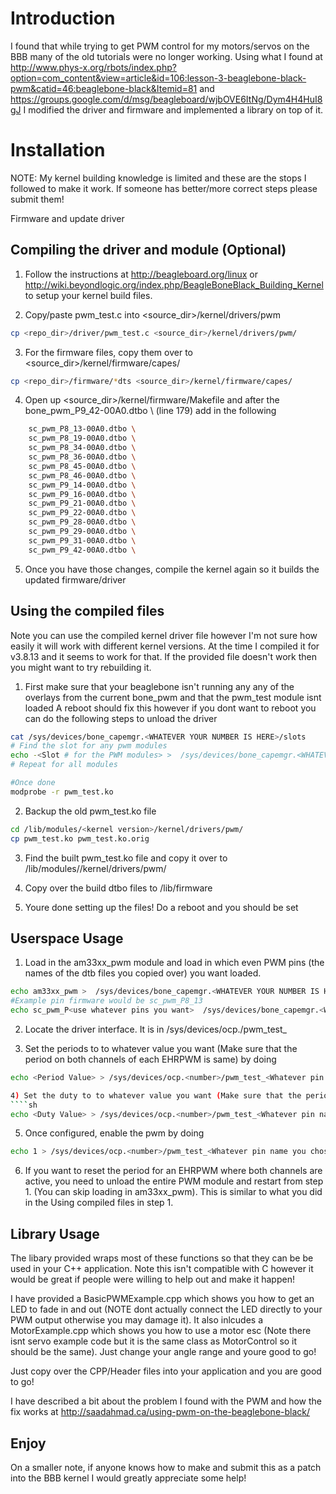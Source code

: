 Introduction
========================
I found that while trying to get PWM control for my motors/servos on the BBB 
many of the old tutorials were no longer working. Using what I found at 
http://www.phys-x.org/rbots/index.php?option=com_content&view=article&id=106:lesson-3-beaglebone-black-pwm&catid=46:beaglebone-black&Itemid=81 
and https://groups.google.com/d/msg/beagleboard/wjbOVE6ItNg/Dym4H4HuI8gJ
I modified the driver and firmware and implemented a library on top of it.

Installation
========================

NOTE: My kernel building knowledge is limited and these are the stops I followed to make it work. 
      If someone has better/more correct steps please submit them!

Firmware and update driver

Compiling the driver and module (Optional)
-------------------------------
1) Follow the instructions at http://beagleboard.org/linux or http://wiki.beyondlogic.org/index.php/BeagleBoneBlack_Building_Kernel 
   to setup your kernel build files. 
   
2) Copy/paste pwm_test.c into <source_dir>/kernel/drivers/pwm
````sh
cp <repo_dir>/driver/pwm_test.c <source_dir>/kernel/drivers/pwm/
````

3) For the firmware files, copy them over to <source_dir>/kernel/firmware/capes/
````sh
cp <repo_dir>/firmware/*dts <source_dir>/kernel/firmware/capes/
````

4) Open up <source_dir>/kernel/firmware/Makefile and after the  bone_pwm_P9_42-00A0.dtbo \ (line 179) add in the following
````sh
	sc_pwm_P8_13-00A0.dtbo \
	sc_pwm_P8_19-00A0.dtbo \
	sc_pwm_P8_34-00A0.dtbo \
	sc_pwm_P8_36-00A0.dtbo \
	sc_pwm_P8_45-00A0.dtbo \
	sc_pwm_P8_46-00A0.dtbo \
	sc_pwm_P9_14-00A0.dtbo \
	sc_pwm_P9_16-00A0.dtbo \
	sc_pwm_P9_21-00A0.dtbo \
	sc_pwm_P9_22-00A0.dtbo \
	sc_pwm_P9_28-00A0.dtbo \
	sc_pwm_P9_29-00A0.dtbo \
	sc_pwm_P9_31-00A0.dtbo \
	sc_pwm_P9_42-00A0.dtbo \
````

5) Once you have those changes, compile the kernel again so it builds the updated firmware/driver

Using the compiled files
------------------------
Note you can use the compiled kernel driver file however I'm not sure how easily it will work with different kernel versions. 
At the time I compiled it for v3.8.13 and it seems to work for that. If the provided file doesn't work then you might want to try rebuilding it.

1) First make sure that your beaglebone isn't running any any of the overlays from the current bone_pwm and that the pwm_test module isnt loaded
   A reboot should fix this however if you dont want to reboot you can do the following steps to unload the driver 
````sh
cat /sys/devices/bone_capemgr.<WHATEVER YOUR NUMBER IS HERE>/slots
# Find the slot for any pwm modules
echo -<Slot # for the PWM modules> >  /sys/devices/bone_capemgr.<WHATEVER YOUR NUMBER IS HERE>/slots
# Repeat for all modules

#Once done
modprobe -r pwm_test.ko
````

2) Backup the old pwm_test.ko file
````sh
cd /lib/modules/<kernel version>/kernel/drivers/pwm/
cp pwm_test.ko pwm_test.ko.orig   
````
     
3) Find the built pwm_test.ko file and copy it over to /lib/modules/<kernel version>/kernel/drivers/pwm/
 
4) Copy over the build dtbo files to /lib/firmware

5) Youre done setting up the files! Do a reboot and you should be set

Userspace Usage
------------------------
1) Load in the am33xx_pwm module and load in which even PWM pins (the names of the dtb files you copied over) you want loaded.

````sh
echo am33xx_pwm >  /sys/devices/bone_capemgr.<WHATEVER YOUR NUMBER IS HERE>/slots
#Example pin firmware would be sc_pwm_P8_13
echo sc_pwm_P<use whatever pins you want>  /sys/devices/bone_capemgr.<WHATEVER YOUR NUMBER IS HERE>/slots
````

2) Locate the driver interface. It is in /sys/devices/ocp.<number>/pwm_test_<Whatever pin name you chose>

3) Set the periods to to whatever value you want (Make sure that the period on both channels of each EHRPWM is same) by doing
````sh
echo <Period Value> > /sys/devices/ocp.<number>/pwm_test_<Whatever pin name you chose>/period

4) Set the duty to to whatever value you want (Make sure that the period on both channels of each EHRPWM is same) by doing
````sh
echo <Duty Value> > /sys/devices/ocp.<number>/pwm_test_<Whatever pin name you chose>/duty
````

5) Once configured, enable the pwm by doing
````sh
echo 1 > /sys/devices/ocp.<number>/pwm_test_<Whatever pin name you chose>/run
````

6) If you want to reset the period for an EHRPWM where both channels are active, you need to unload the entire PWM module and restart from step 1. (You can skip loading in am33xx_pwm).
This is similar to what you did in the Using compiled files in step 1.  

Library Usage
------------------------
The libary provided wraps most of these functions so that they can be be used in your C++ application. Note this isn't compatible with C
however it would be great if people were willing to help out and make it happen! 

I have provided a BasicPWMExample.cpp which shows 
you how to get an LED to fade in and out (NOTE dont actually connect the LED directly to your PWM output otherwise you may damage it). 
It also inlcudes a MotorExample.cpp which shows you how to use a motor esc (Note there isnt servo example code but it is the same class as MotorControl so it should be the same). 
Just change your angle range and youre good to go!

Just copy over the CPP/Header files into your application and you are good to go!

I have described a bit about the problem I found with the PWM and how the fix works at http://saadahmad.ca/using-pwm-on-the-beaglebone-black/


Enjoy
------------------------
On a smaller note, if anyone knows how to make and submit this as a patch into the BBB kernel I would greatly appreciate some help!  



 
